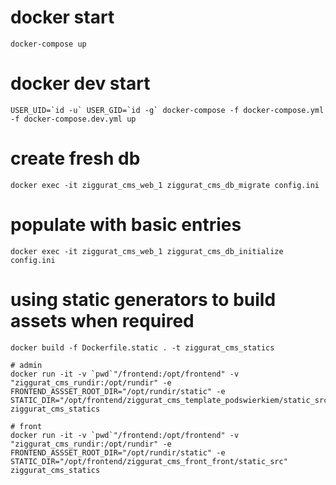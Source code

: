 # docker start

    docker-compose up

# docker dev start

    USER_UID=`id -u` USER_GID=`id -g` docker-compose -f docker-compose.yml -f docker-compose.dev.yml up

# create fresh db

    docker exec -it ziggurat_cms_web_1 ziggurat_cms_db_migrate config.ini
    
# populate with basic entries

    docker exec -it ziggurat_cms_web_1 ziggurat_cms_db_initialize config.ini

# using static generators to build assets when required

    docker build -f Dockerfile.static . -t ziggurat_cms_statics
    
    # admin
    docker run -it -v `pwd`"/frontend:/opt/frontend" -v "ziggurat_cms_rundir:/opt/rundir" -e FRONTEND_ASSSET_ROOT_DIR="/opt/rundir/static" -e STATIC_DIR="/opt/frontend/ziggurat_cms_template_podswierkiem/static_src" ziggurat_cms_statics

    # front
    docker run -it -v `pwd`"/frontend:/opt/frontend" -v "ziggurat_cms_rundir:/opt/rundir" -e FRONTEND_ASSSET_ROOT_DIR="/opt/rundir/static" -e STATIC_DIR="/opt/frontend/ziggurat_cms_front_front/static_src" ziggurat_cms_statics
